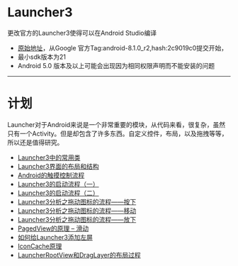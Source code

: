 Launcher3
=========

更改官方的Launcher3使得可以在Android Studio编译

* [原始地址](https://android.googlesource.com/platform/packages/apps/Launcher3/)，从Google 官方Tag:android-8.1.0_r2,hash:2c9019c0提交开始，
* 最小sdk版本为21
* Android 5.0 版本及以上可能会出现因为相同权限声明而不能安装的问题


----

计划
=====

Launcher对于Android来说是一个非常重要的模块，从代码来看，很复杂，虽然只有一个Activity。但是却包含了许多东西。自定义控件，布局，以及拖拽等等，
所以还是值得研究。


* [Launcher3中的常用类]()
* [Launcher3界面的布局和结构]()
* [Android的触摸控制流程]()
* [Launcher3的启动流程（一）]()
* [Launcher3的启动流程（二）]()
* [Launcher3分析之拖动图标的流程——按下]()
* [Launcher3分析之拖动图标的流程——移动]()
* [Launcher3分析之拖动图标的流程——放下]()
* [PagedView的原理 – 滑动]()
* [如何给Launcher3添加左屏]()
* [IconCache原理]()
* [LauncherRootView和DragLayer的布局过程]()

